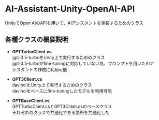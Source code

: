 # AI-Assistant-Unity-OpenAI-API
UnityでOpen AIのAPIを用いて、AIアシスタントを実装するためのクラス

## 各種クラスの概要説明
* **GPTTurboClient.cs<br>**
gpt-3.5-turboをUnity上で実行するためのクラス<br>
gpt-3.5-turboがfine-tuningに対応していない為、プロンプトを用いたAIアシスタントの作成に利用可能

* **GPT3Client.cs<br>**
davinciをUnity上で実行するためのクラス<br>
davinciをベースにfine-tuningしたモデルを利用可能

* **GPTBaseClient.cs<br>**
GPTTurboClient.csとGPT3Client.csのベースクラス<br>
それぞれのクラスで共通化できる箇所を共通化した
